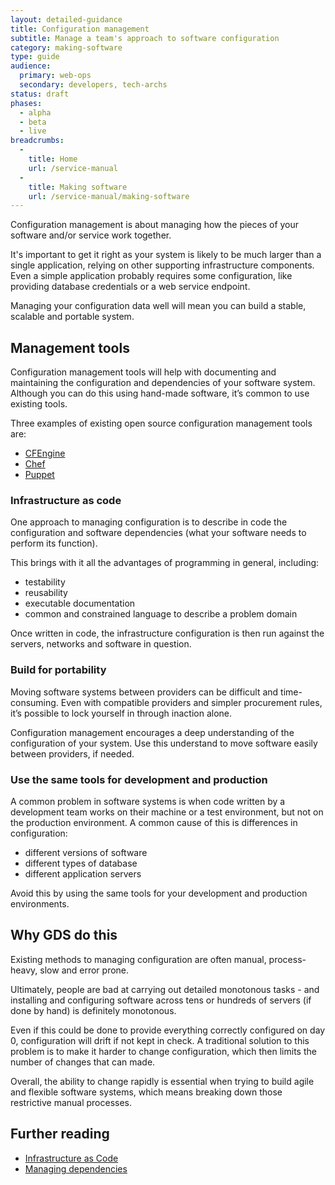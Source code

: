 ```yaml
---
layout: detailed-guidance
title: Configuration management
subtitle: Manage a team's approach to software configuration
category: making-software
type: guide
audience:
  primary: web-ops
  secondary: developers, tech-archs
status: draft
phases:
  - alpha
  - beta
  - live
breadcrumbs:
  -
    title: Home
    url: /service-manual
  -
    title: Making software
    url: /service-manual/making-software
---
```


Configuration management is about managing how the pieces of your software and/or service work together.

It's important to get it right as your system is likely to be much larger than a single application, relying on other supporting infrastructure components. Even a simple application probably requires some configuration, like providing database credentials or a web service endpoint.

Managing your configuration data well will mean you can build a stable, scalable and portable system.

## Management tools

Configuration management tools will help with documenting and maintaining the configuration and dependencies of your software system. Although you can do this using hand-made software, it’s common to use existing tools.

Three examples of existing open source configuration management tools are:

* [CFEngine](http://cfengine.com/)
* [Chef](http://www.getchef.com/chef/)
* [Puppet](https://puppetlabs.com/)

### Infrastructure as code

One approach to managing configuration is to describe in code the configuration and software dependencies (what your software needs to perform its function).

This brings with it all the advantages of programming in general, including:

* testability
* reusability
* executable documentation
* common and constrained language to describe a problem domain

Once written in code, the infrastructure configuration is then run against the servers, networks and software in question.

### Build for portability

Moving software systems between providers can be difficult and time-consuming. Even with compatible providers and simpler procurement rules, it’s possible to lock yourself in through inaction alone.

Configuration management encourages a deep understanding of the configuration of your system. Use this understand to move software easily between providers, if needed.


### Use the same tools for development and production

A common problem in software systems is when code written by a development team works on their machine or a test environment, but not on the production environment. A common cause of this is differences in configuration:

* different versions of software
* different types of database
* different application servers

Avoid this by using the same tools for your development and production environments.

## Why GDS do this

Existing methods to managing configuration are often manual, process-heavy, slow and error prone.

Ultimately, people are bad at carrying out detailed monotonous tasks - and installing and configuring software across tens or hundreds of servers (if done by hand) is definitely monotonous.

Even if this could be done to provide everything correctly configured on day 0, configuration will drift if not kept in check. A traditional solution to this problem is to make it harder to change configuration, which then limits the number of changes that can made.

Overall, the ability to change rapidly is essential when trying to build agile and flexible software systems, which means breaking down those restrictive manual processes.


## Further reading

* [Infrastructure as Code](https://speakerdeck.com/garethr/infrastructure-as-code)
* [Managing dependencies](/service-manual/making-software/dependency-management)

